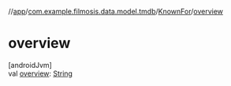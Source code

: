 //[app](../../../index.md)/[com.example.filmosis.data.model.tmdb](../index.md)/[KnownFor](index.md)/[overview](overview.md)

# overview

[androidJvm]\
val [overview](overview.md): [String](https://kotlinlang.org/api/latest/jvm/stdlib/kotlin/-string/index.html)
